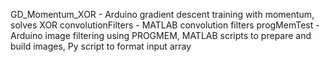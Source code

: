 GD_Momentum_XOR - Arduino gradient descent training with momentum, solves XOR
convolutionFilters - MATLAB convolution filters
progMemTest - Arduino image filtering using PROGMEM, MATLAB scripts to prepare and build images, Py script to format input array
